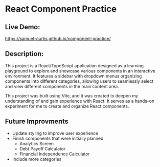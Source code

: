# React Component Practice

## Live Demo:
https://samuel-curtis.github.io/component-practice/

## Description:
This project is a React/TypeScript application designed as a learning playground to explore and showcase various components in an interactive environment. It features a sidebar with dropdown menus organizing components into different categories, allowing users to seamlessly select and view different components in the main content area.

This project was built using Vite, and it was created to deepen my understanding of and gain experience with React. It serves as a hands-on experiment for me to create and organize React components.  

## Future Improvments
- Update styling to improve user experience
- Finish components that were initially planned 
  - Analytics Screen
  - Debt Payoff Calculator
  - Financial Independence Calculator
- Include more categories  